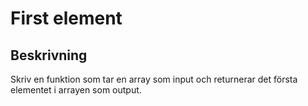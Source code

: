# First element

## Beskrivning
Skriv en funktion som tar en array som input och returnerar det första elementet i arrayen som output.